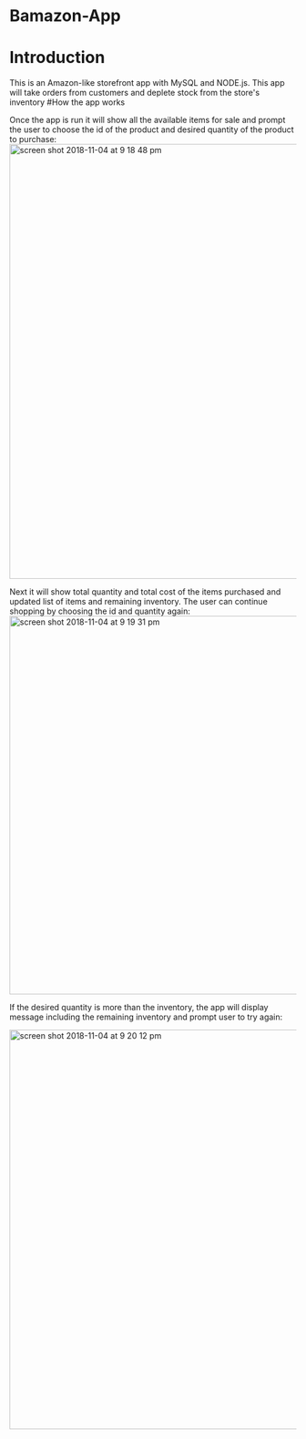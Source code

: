 # Bamazon-App
# Introduction
This is an Amazon-like storefront app with MySQL and NODE.js. This app will take orders from customers and deplete stock from the store's inventory
#How the app works

Once the app is run it will show all the available items for sale and prompt the user to choose the id of the product and desired quantity of the product to purchase:
<img width="763" alt="screen shot 2018-11-04 at 9 18 48 pm" src="https://user-images.githubusercontent.com/41714437/47976370-b9ef5500-e077-11e8-9dca-709296546dcf.png">

Next it will show total quantity and total cost of the items purchased and updated list of items and remaining inventory. The user can continue shopping by choosing the id and quantity again:
<img width="664" alt="screen shot 2018-11-04 at 9 19 31 pm" src="https://user-images.githubusercontent.com/41714437/47976371-b9ef5500-e077-11e8-87ca-e170b745237a.png">

If the desired quantity is more than the inventory, the app will display message including the remaining inventory and prompt user to try again:

<img width="701" alt="screen shot 2018-11-04 at 9 20 12 pm" src="https://user-images.githubusercontent.com/41714437/47976372-b9ef5500-e077-11e8-9cdf-e67171f27c64.png">

